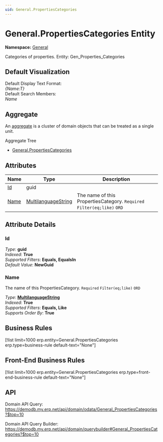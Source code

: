 ```yaml
---
uid: General.PropertiesCategories
---
```

# General.PropertiesCategories Entity

**Namespace:** [General](General.md)  

Categories of properties. Entity: Gen_Properties_Categories

## Default Visualization
Default Display Text Format:  
_{Name:T}_  
Default Search Members:  
_Name_  

## Aggregate
An [aggregate](https://docs.erp.net/tech/advanced/concepts/aggregates.html) is a cluster of domain objects that can be treated as a single unit.  

Aggregate Tree  
* [General.PropertiesCategories](General.PropertiesCategories.md)  

## Attributes

| Name | Type | Description |
| ---- | ---- | --- |
| [Id](General.PropertiesCategories.md#id) | guid |  
| [Name](General.PropertiesCategories.md#name) | [MultilanguageString](../data-types.md#multilanguagestring) | The name of this PropertiesCategory. `Required` `Filter(eq;like)` `ORD` 


## Attribute Details

### Id

_Type_: **guid**  
_Indexed_: **True**  
_Supported Filters_: **Equals, EqualsIn**  
_Default Value_: **NewGuid**  

### Name

The name of this PropertiesCategory. `Required` `Filter(eq;like)` `ORD`

_Type_: **[MultilanguageString](../data-types.md#multilanguagestring)**  
_Indexed_: **True**  
_Supported Filters_: **Equals, Like**  
_Supports Order By_: **True**  



## Business Rules

[!list limit=1000 erp.entity=General.PropertiesCategories erp.type=business-rule default-text="None"]

## Front-End Business Rules

[!list limit=1000 erp.entity=General.PropertiesCategories erp.type=front-end-business-rule default-text="None"]

## API

Domain API Query:
<https://demodb.my.erp.net/api/domain/odata/General_PropertiesCategories?$top=10>

Domain API Query Builder:
<https://demodb.my.erp.net/api/domain/querybuilder#General_PropertiesCategories?$top=10>

